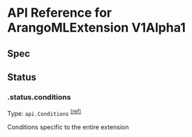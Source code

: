 # API Reference for ArangoMLExtension V1Alpha1

## Spec

## Status

### .status.conditions

Type: `api.Conditions` <sup>[\[ref\]](https://github.com/arangodb/kube-arangodb/blob/1.2.35/pkg/apis/ml/v1alpha1/extension_status.go#L28)</sup>

Conditions specific to the entire extension

